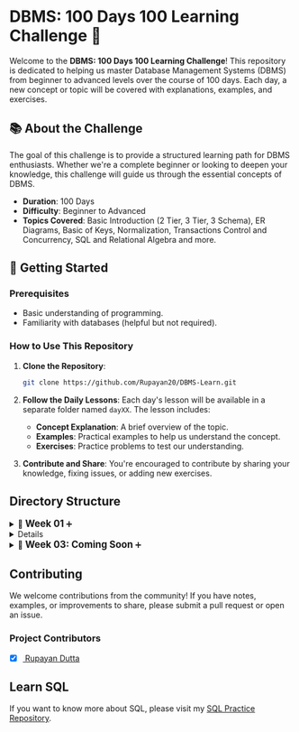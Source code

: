 # DBMS: 100 Days 100 Learning Challenge 🚀

Welcome to the **DBMS: 100 Days 100 Learning Challenge**! This repository is dedicated to helping us master Database Management Systems (DBMS) from beginner to advanced levels over the course of 100 days. Each day, a new concept or topic will be covered with explanations, examples, and exercises.

## 📚 About the Challenge

The goal of this challenge is to provide a structured learning path for DBMS enthusiasts. Whether we're a complete beginner or looking to deepen your knowledge, this challenge will guide us through the essential concepts of DBMS.

- **Duration**: 100 Days
- **Difficulty**: Beginner to Advanced
- **Topics Covered**: Basic Introduction (2 Tier, 3 Tier, 3 Schema), ER Diagrams, Basic of Keys, Normalization, Transactions Control and Concurrency, SQL and Relational Algebra and more.

## 🚀 Getting Started

### Prerequisites

- Basic understanding of programming.
- Familiarity with databases (helpful but not required).

### How to Use This Repository

1. **Clone the Repository**:
    ```bash
    git clone https://github.com/Rupayan20/DBMS-Learn.git
    ```
   
2. **Follow the Daily Lessons**: Each day's lesson will be available in a separate folder named `dayXX`. The lesson includes:
   - **Concept Explanation**: A brief overview of the topic.
   - **Examples**: Practical examples to help us understand the concept.
   - **Exercises**: Practice problems to test our understanding.
   
3. **Contribute and Share**: You're encouraged to contribute by sharing your knowledge, fixing issues, or adding new exercises.

## Directory Structure

<details>
  <summary>📅 <strong style="font-size:1.2em;">Week 01</strong> <span style="color: #6c757d;"></span> ➕</summary>
  <details>
  <summary><strong><a href="https://github.com/Rupayan20/DBMS-Learn/blob/main/day01.txt" target="_blank">📅 Day 01</a></strong></summary>
  <ul style="margin-left: 20px;">
    <li>📘 <strong>Introduction to DBMS</strong></li>
    <li>📂 <strong>Example of Database</strong></li>
    <li>📂 <strong>Example of DBMS</strong></li>
  </ul>
</details>

<details>
  <summary><strong><a href="https://github.com/Rupayan20/DBMS-Learn/blob/main/day02.txt">📅 Day 02</a></strong></summary>
  <ul style="margin-left: 20px;">
    <li>🗂️ <strong>File System vs DBMS</strong></li>
    <li>⚠️ <strong>Disadvantages of File System</strong></li>
    <li>✅ <strong>DBMS Advantages over File System</strong></li>
  </ul>
</details>

<details>
  <summary><strong><a href="https://github.com/Rupayan20/DBMS-Learn/blob/main/day03.txt">📅 Day 03</a></strong></summary>
  <ul style="margin-left: 20px;">
    <li>🏗️ <strong>2 Tier Architecture with real life examples</strong></li>
    <li>🏛️ <strong>3 Tier Architecture with real life examples</strong></li>
  </ul>
</details>

<details>
  <summary><strong><a href="https://github.com/Rupayan20/DBMS-Learn/blob/main/day04.txt">📅 Day 04</a></strong></summary>
  <ul style="margin-left: 20px;">
    <li>📜 <strong>What is Schema?</strong></li>
    <li>🛠️ <strong>How to Define Schemas</strong></li>
  </ul>
</details>

<details>
  <summary><strong><a href="https://github.com/Rupayan20/DBMS-Learn/blob/main/day05.txt">📅 Day 05</strong></summary>
  <ul style="margin-left: 20px;">
    <li>🗂️ <strong>Three Schema Architecture</strong></li>
    <li>🎚️ <strong>Three Levels of Abstraction</strong></li>
  </ul>
</details>

<details>
  <summary><strong><a href="https://github.com/Rupayan20/DBMS-Learn/blob/main/day06.txt">📅 Day 06</strong></summary>
  <ul style="margin-left: 20px;">
    <li>🔍 <strong>What is Data Independence</strong></li>
    <li>⚖️ <strong>Logical vs Physical Independence</strong></li>
  </ul>
</details>

<details>
  <summary><strong><a href="https://github.com/Rupayan20/DBMS-Learn/blob/main/day07.txt">📅 Day 07</strong></summary>
  <ul style="margin-left: 20px;">
    <li>📏 <strong>Integrity Constraints in Database with example</strong></li>
  </ul>
</details>
  
</details>

<details>
  <summary>📅 <strong style="font-size:1.2em;">Week 02</strong> <span style="color: #6c757d;"></span> ➕</summary>

  <details>
    <summary><strong><a href="https://github.com/Rupayan20/DBMS-Learn/blob/main/day08.txt">📅 Day 08</a></strong></summary>
    <ul style="margin-left: 20px;">
      <li>🔑 <strong>What is Candidate Key with Suitable Example</strong></li>
      <li>🔑 <strong>What is Primary Key with Suitable Example</strong></li>
    </ul>
  </details>

  <details>
    <summary><strong><a href="https://github.com/Rupayan20/DBMS-Learn/blob/main/day09.txt">📅 Day 09</a></strong></summary>
    <ul style="margin-left: 20px;">
      <li>🔑 <strong>What is Primary Key in DBMS</strong></li>
      <li>📚 <strong>Primary Key with examples</strong></li>
    </ul>
  </details>

  <details>
    <summary><strong><a href="https://github.com/Rupayan20/DBMS-Learn/blob/main/day10.txt">📅 Day 10</a></strong></summary>
    <ul style="margin-left: 20px;">
      <li>🔗 <strong>Foreign Key in DBMS</strong></li>
      <li>📚 <strong>Full Content with examples</strong></li>
    </ul>
  </details>

  <details>
    <summary><strong><a href="https://github.com/Rupayan20/DBMS-Learn/blob/main/day11.txt">📅 Day 11</a></strong></summary>
    <ul style="margin-left: 20px;">
      <li>🛠️ <strong>Insert, Update & Delete from Foreign Key Table</strong></li>
      <li>⚖️ <strong>Referential Integrity</strong></li>
    </ul>
  </details>

  <details>
    <summary><strong><a href="https://github.com/Rupayan20/DBMS-Learn/blob/main/day12.txt">📅 Day 12</a></strong></summary>
    <ul style="margin-left: 20px;">
      <li>❓ <strong>Question on Foreign Key</strong></li>
    </ul>
  </details>

  <details>
    <summary><strong><a href="https://github.com/Rupayan20/DBMS-Learn/blob/main/day14.txt">📅 Day 14</a></strong></summary>
    <ul style="margin-left: 20px;">
      <li>🗂️ <strong>Introduction to E-R Model</strong></li>
    </ul>
  </details>

</details>

<details>
  <summary>📅 <strong style="font-size:1.2em;">Week 03: Coming Soon</strong> <span style="color: #6c757d;"></span> ➕</summary>

  <details>
    <summary><strong><a href="#">📅 Day 15: Coming Soon</a></strong></summary>
    <ul style="margin-left: 20px;">
      <li>🔍 <strong>Types of Attributes in E-R Model</strong> | Full Concept</li>
    </ul>
  </details>

  <details>
    <summary><strong><a href="#">📅 Day 16: Coming Soon</a></strong></summary>
    <ul style="margin-left: 20px;">
      <li>🔗 <strong>One to One Relationship in DBMS</strong></li>
    </ul>
  </details>

  <details>
    <summary><strong><a href="#">📅 Day 17: Coming Soon</a></strong></summary>
    <ul style="margin-left: 20px;">
      <li>🔗 <strong>One to Many Relationship in DBMS</strong></li>
    </ul>
  </details>

  <details>
    <summary><strong><a href="#">📅 Day 18: Coming Soon</a></strong></summary>
    <ul style="margin-left: 20px;">
      <li>🔗 <strong>Many to Many Relationship in DBMS</strong></li>
      <li>🔗 <strong>M-N Relationship</strong></li>
    </ul>
  </details>

  <details>
    <summary><strong><a href="#">📅 Day 19: Coming Soon</a></strong></summary>
    <ul style="margin-left: 20px;">
      <li>❓ <strong>Question to Minimize Tables in E-R</strong></li>
    </ul>
  </details>

  <details>
    <summary><strong><a href="#">📅 Day 20: Coming Soon</a></strong></summary>
    <ul style="margin-left: 20px;">
      <li>📚 <strong>Introduction to Normalization</strong></li>
      <li>🔗 <strong>Insertion, Deletion & Update Anomaly</strong></li>
    </ul>
  </details>

  <details>
    <summary><strong><a href="#">📅 Day 21: Coming Soon</a></strong></summary>
    <ul style="margin-left: 20px;">
      <li>🔍 <strong>First Normal Form in DBMS</strong></li>
    </ul>
  </details>

</details>



## Contributing
<p> We welcome contributions from the community! If you have notes, examples, or improvements to share, please submit a pull request or open an issue. </p>

### Project Contributors
- [x] <a href="https://github.com/Rupayan20"> Rupayan Dutta </a>

## Learn SQL
If you want to know more about SQL, please visit my [SQL Practice Repository](https://github.com/Rupayan20/SQL-Practice).


